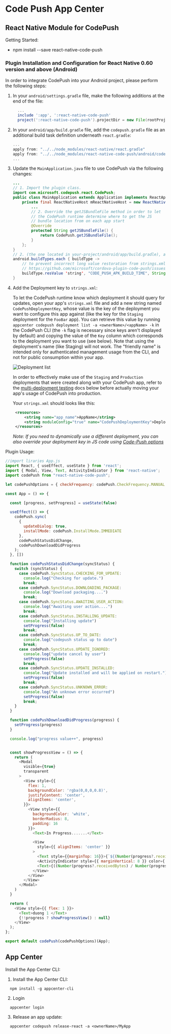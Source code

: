 # Code Push App Center

## React Native Module for CodePush

Getting Started:

- npm install --save react-native-code-push

### Plugin Installation and Configuration for React Native 0.60 version and above (Android)
In order to integrate CodePush into your Android project, please perform the following steps:

1. In your `android/settings.gradle` file, make the following additions at the end of the file:
    ```gradle
      ...
      include ':app', ':react-native-code-push'
      project(':react-native-code-push').projectDir = new File(rootProject.projectDir, '../node_modules/react-native-code-push/android/app')
    ```
2. In your `android/app/build.gradle` file, add the `codepush.gradle` file as an additional build task definition underneath `react.gradle`:
    ```gradle
    ...
    apply from: "../../node_modules/react-native/react.gradle"
    apply from: "../../node_modules/react-native-code-push/android/codepush.gradle"
    ...
    ```
3. Update the `MainApplication.java` file to use CodePush via the following changes:
    ```java
    ...
    // 1. Import the plugin class.
    import com.microsoft.codepush.react.CodePush;
    public class MainApplication extends Application implements ReactApplication {
        private final ReactNativeHost mReactNativeHost = new ReactNativeHost(this) {
            ...
            // 2. Override the getJSBundleFile method in order to let
            // the CodePush runtime determine where to get the JS
            // bundle location from on each app start
            @Override
            protected String getJSBundleFile() {
                return CodePush.getJSBundleFile();
            }
        };
    }
    // 2. (the one located in your-project/android/app/build.gradle), add these lines in:
    android.buildTypes.each { buildType ->
        // to prevent incorrect long value restoration from strings.xml we need to wrap it with double quotes
        // https://github.com/microsoft/cordova-plugin-code-push/issues/264
        buildType.resValue 'string', "CODE_PUSH_APK_BUILD_TIME", String.format("\"%d\"", System.currentTimeMillis())
    }
    ```
4. Add the Deployment key to `strings.xml`:

   To let the CodePush runtime know which deployment it should query for updates, open your app's `strings.xml` file and add a new string named `CodePushDeploymentKey`, whose value is the key of the deployment you want to configure this app against (like the key for the `Staging` deployment for the `FooBar` app). You can retrieve this value by running `appcenter codepush deployment list -a <ownerName>/<appName> -k` in the CodePush CLI (the `-k` flag is necessary since keys aren't displayed by default) and copying the value of the `Key` column which corresponds to the deployment you want to use (see below). Note that using the deployment's name (like Staging) will not work. The "friendly name" is intended only for authenticated management usage from the CLI, and not for public consumption within your app.

   ![Deployment list](https://cloud.githubusercontent.com/assets/116461/11601733/13011d5e-9a8a-11e5-9ce2-b100498ffb34.png)

   In order to effectively make use of the `Staging` and `Production` deployments that were created along with your CodePush app, refer to the [multi-deployment testing](../README.md#multi-deployment-testing) docs below before actually moving your app's usage of CodePush into production.

   Your `strings.xml` should looks like this:

   ```xml
    <resources>
        <string name="app_name">AppName</string>
        <string moduleConfig="true" name="CodePushDeploymentKey">DeploymentKey</string>
    </resources>
    ```

    *Note: If you need to dynamically use a different deployment, you can also override your deployment key in JS code using [Code-Push options](./api-js.md#CodePushOptions)*

Plugin Usage:
```js
//import liraries App.js
import React, { useEffect, useState } from 'react';
import { Modal, View, Text, ActivityIndicator } from 'react-native';
import codePush from "react-native-code-push";

let codePushOptions = { checkFrequency: codePush.CheckFrequency.MANUAL };

const App = () => {

  const [progress, setProgress] = useState(false)

  useEffect(() => {
    codePush.sync(
      {
        updateDialog: true,
        installMode: codePush.InstallMode.IMMEDIATE
      },
      codePushStatusDidChange,
      codePushDownloadDidProgress
    );
  }, [])

  function codePushStatusDidChange(syncStatus) {
    switch (syncStatus) {
      case codePush.SyncStatus.CHECKING_FOR_UPDATE:
        console.log("Checking for update.")
        break;
      case codePush.SyncStatus.DOWNLOADING_PACKAGE:
        console.log("Download packaging....")
        break;
      case codePush.SyncStatus.AWAITING_USER_ACTION:
        console.log("Awaiting user action....")
        break;
      case codePush.SyncStatus.INSTALLING_UPDATE:
        console.log("Installing update")
        setProgress(false)
        break;
      case codePush.SyncStatus.UP_TO_DATE:
        console.log("codepush status up to date")
        break;
      case codePush.SyncStatus.UPDATE_IGNORED:
        console.log("update cancel by user")
        setProgress(false)
        break;
      case codePush.SyncStatus.UPDATE_INSTALLED:
        console.log("Update installed and will be applied on restart.")
        setProgress(false)
        break;
      case codePush.SyncStatus.UNKNOWN_ERROR:
        console.log("An unknown error occurred")
        setProgress(false)
        break;
    }
  }

  function codePushDownloadDidProgress(progress) {
    setProgress(progress)
  }

  console.log("progress value++", progress)


  const showProgressView = () => {
    return (
      <Modal
        visible={true}
        transparent
      >
        <View style={{
          flex: 1,
          backgroundColor: 'rgba(0,0,0,0.8)',
          justifyContent: 'center',
          alignItems: 'center',
        }}>
          <View style={{
            backgroundColor: 'white',
            borderRadius: 8,
            padding: 16
          }}>
            <Text>In Progress.......</Text>

            <View
              style={{ alignItems: 'center' }}
            >
              <Text style={{marginTop: 16}}>{`${(Number(progress?.receivedBytes)/1048576).toFixed(2)}MB/${(Number(progress?.totalBytes)/1048576).toFixed(2)}`}</Text>
              <ActivityIndicator style={{ marginVertical: 8 }} color={'blue'} />
              <Text>{((Number(progress?.receivedBytes) / Number(progress?.totalBytes)) * 100).toFixed(0)}%</Text>
            </View>
          </View>
        </View>
      </Modal>
    )
  }

  return (
    <View style={{ flex: 1 }}>
      <Text>duong 1 </Text>
      {!!progress ? showProgressView() : null}
    </View>
  );
};

export default codePush(codePushOptions)(App);
```

## App Center

Install the App Center CLI:
1. Install the App Center CLI:
  ```
    npm install -g appcenter-cli
  ```
2.  Login
  ```
    appcenter login
  ```
3. Release an app update:
  ```
    appcenter codepush release-react -a <ownerName>/MyApp
  ```
